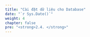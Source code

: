 ```yaml
---
title: "Cài đặt dữ liệu cho Database"
date: "`r Sys.Date()`"
weight: 4
chapter: false
pre: "<strong>2.4. </strong>"
---
```

